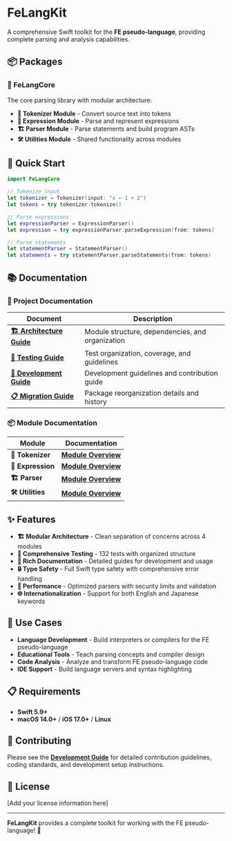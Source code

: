 # FeLangKit

A comprehensive Swift toolkit for the **FE pseudo-language**, providing complete parsing and analysis capabilities.

## 📦 Packages

### 🎯 FeLangCore
The core parsing library with modular architecture:
- **📝 Tokenizer Module** - Convert source text into tokens
- **🔢 Expression Module** - Parse and represent expressions  
- **🏗️ Parser Module** - Parse statements and build program ASTs
- **🛠️ Utilities Module** - Shared functionality across modules

## 🚀 Quick Start

```swift
import FeLangCore

// Tokenize input
let tokenizer = Tokenizer(input: "x ← 1 + 2")
let tokens = try tokenizer.tokenize()

// Parse expressions
let expressionParser = ExpressionParser()
let expression = try expressionParser.parseExpression(from: tokens)

// Parse statements
let statementParser = StatementParser()
let statements = try statementParser.parseStatements(from: tokens)
```

## 📚 Documentation

### **🎯 Project Documentation**
| Document | Description |
|----------|-------------|
| **[🏗️ Architecture Guide](docs/ARCHITECTURE.md)** | Module structure, dependencies, and organization |
| **[🧪 Testing Guide](docs/TESTING.md)** | Test organization, coverage, and guidelines |
| **[👥 Development Guide](docs/DEVELOPMENT.md)** | Development guidelines and contribution guide |
| **[📋 Migration Guide](docs/MIGRATION.md)** | Package reorganization details and history |

### **📦 Module Documentation**
| Module | Documentation |
|--------|---------------|
| **📝 Tokenizer** | **[Module Overview](Sources/FeLangCore/Tokenizer/docs/README.md)** |
| **🔢 Expression** | **[Module Overview](Sources/FeLangCore/Expression/docs/README.md)** |
| **🏗️ Parser** | **[Module Overview](Sources/FeLangCore/Parser/docs/README.md)** |
| **🛠️ Utilities** | **[Module Overview](Sources/FeLangCore/Utilities/docs/README.md)** |

## ✨ Features

- **🏗️ Modular Architecture** - Clean separation of concerns across 4 modules
- **🧪 Comprehensive Testing** - 132 tests with organized structure
- **📖 Rich Documentation** - Detailed guides for development and usage
- **🔒 Type Safety** - Full Swift type safety with comprehensive error handling
- **🚀 Performance** - Optimized parsers with security limits and validation
- **🌐 Internationalization** - Support for both English and Japanese keywords

## 🎯 Use Cases

- **Language Development** - Build interpreters or compilers for the FE pseudo-language
- **Educational Tools** - Teach parsing concepts and compiler design
- **Code Analysis** - Analyze and transform FE pseudo-language code
- **IDE Support** - Build language servers and syntax highlighting

## 📋 Requirements

- **Swift 5.9+**
- **macOS 14.0+** / **iOS 17.0+** / **Linux**

## 🤝 Contributing

Please see the **[Development Guide](docs/DEVELOPMENT.md)** for detailed contribution guidelines, coding standards, and development setup instructions.

## 📄 License

[Add your license information here]

---

**FeLangKit** provides a complete toolkit for working with the FE pseudo-language! 🎉